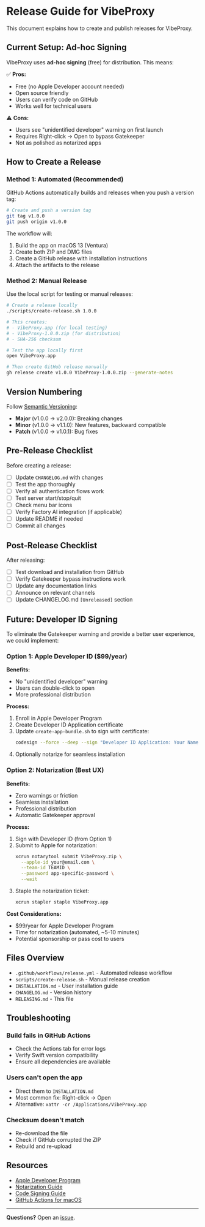 # Release Guide for VibeProxy

This document explains how to create and publish releases for VibeProxy.

## Current Setup: Ad-hoc Signing

VibeProxy uses **ad-hoc signing** (free) for distribution. This means:

✅ **Pros:**
- Free (no Apple Developer account needed)
- Open source friendly
- Users can verify code on GitHub
- Works well for technical users

⚠️ **Cons:**
- Users see "unidentified developer" warning on first launch
- Requires Right-click → Open to bypass Gatekeeper
- Not as polished as notarized apps

## How to Create a Release

### Method 1: Automated (Recommended)

GitHub Actions automatically builds and releases when you push a version tag:

```bash
# Create and push a version tag
git tag v1.0.0
git push origin v1.0.0
```

The workflow will:
1. Build the app on macOS 13 (Ventura)
2. Create both ZIP and DMG files
3. Create a GitHub release with installation instructions
4. Attach the artifacts to the release

### Method 2: Manual Release

Use the local script for testing or manual releases:

```bash
# Create a release locally
./scripts/create-release.sh 1.0.0

# This creates:
# - VibeProxy.app (for local testing)
# - VibeProxy-1.0.0.zip (for distribution)
# - SHA-256 checksum

# Test the app locally first
open VibeProxy.app

# Then create GitHub release manually
gh release create v1.0.0 VibeProxy-1.0.0.zip --generate-notes
```

## Version Numbering

Follow [Semantic Versioning](https://semver.org/):

- **Major** (v1.0.0 → v2.0.0): Breaking changes
- **Minor** (v1.0.0 → v1.1.0): New features, backward compatible
- **Patch** (v1.0.0 → v1.0.1): Bug fixes

## Pre-Release Checklist

Before creating a release:

- [ ] Update `CHANGELOG.md` with changes
- [ ] Test the app thoroughly
- [ ] Verify all authentication flows work
- [ ] Test server start/stop/quit
- [ ] Check menu bar icons
- [ ] Verify Factory AI integration (if applicable)
- [ ] Update README if needed
- [ ] Commit all changes

## Post-Release Checklist

After releasing:

- [ ] Test download and installation from GitHub
- [ ] Verify Gatekeeper bypass instructions work
- [ ] Update any documentation links
- [ ] Announce on relevant channels
- [ ] Update CHANGELOG.md `[Unreleased]` section

## Future: Developer ID Signing

To eliminate the Gatekeeper warning and provide a better user experience, we could implement:

### Option 1: Apple Developer ID ($99/year)

**Benefits:**
- No "unidentified developer" warning
- Users can double-click to open
- More professional distribution

**Process:**
1. Enroll in Apple Developer Program
2. Create Developer ID Application certificate
3. Update `create-app-bundle.sh` to sign with certificate:
   ```bash
   codesign --force --deep --sign "Developer ID Application: Your Name" "$APP_DIR"
   ```
4. Optionally notarize for seamless installation

### Option 2: Notarization (Best UX)

**Benefits:**
- Zero warnings or friction
- Seamless installation
- Professional distribution
- Automatic Gatekeeper approval

**Process:**
1. Sign with Developer ID (from Option 1)
2. Submit to Apple for notarization:
   ```bash
   xcrun notarytool submit VibeProxy.zip \
     --apple-id your@email.com \
     --team-id TEAMID \
     --password app-specific-password \
     --wait
   ```
3. Staple the notarization ticket:
   ```bash
   xcrun stapler staple VibeProxy.app
   ```

**Cost Considerations:**
- $99/year for Apple Developer Program
- Time for notarization (automated, ~5-10 minutes)
- Potential sponsorship or pass cost to users

## Files Overview

- `.github/workflows/release.yml` - Automated release workflow
- `scripts/create-release.sh` - Manual release creation
- `INSTALLATION.md` - User installation guide
- `CHANGELOG.md` - Version history
- `RELEASING.md` - This file

## Troubleshooting

### Build fails in GitHub Actions

- Check the Actions tab for error logs
- Verify Swift version compatibility
- Ensure all dependencies are available

### Users can't open the app

- Direct them to `INSTALLATION.md`
- Most common fix: Right-click → Open
- Alternative: `xattr -cr /Applications/VibeProxy.app`

### Checksum doesn't match

- Re-download the file
- Check if GitHub corrupted the ZIP
- Rebuild and re-upload

## Resources

- [Apple Developer Program](https://developer.apple.com/programs/)
- [Notarization Guide](https://developer.apple.com/documentation/security/notarizing_macos_software_before_distribution)
- [Code Signing Guide](https://developer.apple.com/library/archive/documentation/Security/Conceptual/CodeSigningGuide/)
- [GitHub Actions for macOS](https://docs.github.com/en/actions/using-github-hosted-runners/about-github-hosted-runners#supported-runners-and-hardware-resources)

---

**Questions?** Open an [issue](https://github.com/automazeio/proxybar/issues).
